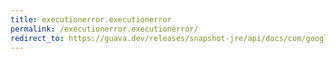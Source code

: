 ```yaml
---
title: executionerror.executionerror
permalink: /executionerror.executionerror/
redirect_to: https://guava.dev/releases/snapshot-jre/api/docs/com/google/common/util/concurrent/ExecutionError.html#ExecutionError--
---
```

